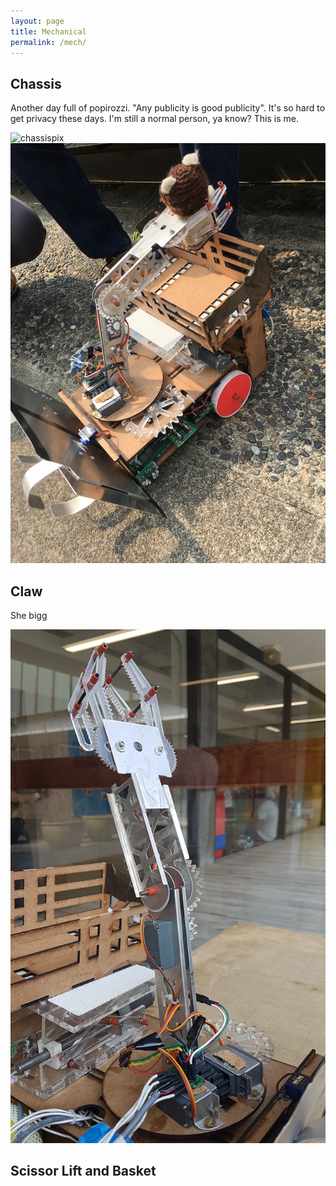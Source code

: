 ```yaml
---
layout: page
title: Mechanical
permalink: /mech/
---
```


## Chassis

Another day full of popirozzi. "Any publicity is good publicity". It's so hard to get privacy these days. I'm still a normal person, ya know?
This is me.

![chassispix](/assets/popirozzi.jpg)
![moreChassis](/assets/Chassis_4.JPG)

## Claw

She bigg 

![claw](/assets/claw.jpg)

##  Scissor Lift and Basket